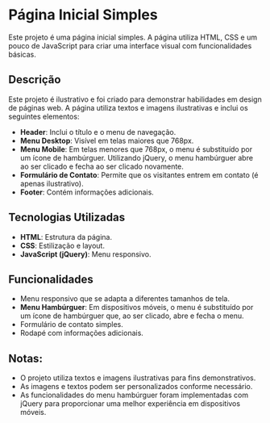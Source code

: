 # Página Inicial Simples

Este projeto é uma página inicial simples. A página utiliza HTML, CSS e um pouco de JavaScript para criar uma interface visual com funcionalidades básicas.

## Descrição
Este projeto é ilustrativo e foi criado para demonstrar habilidades em design de páginas web. A página utiliza textos e imagens ilustrativas e inclui os seguintes elementos:
- **Header**: Inclui o título e o menu de navegação.
- **Menu Desktop**: Visível em telas maiores que 768px.
- **Menu Mobile**: Em telas menores que 768px, o menu é substituído por um ícone de hambúrguer. Utilizando jQuery, o menu hambúrguer abre ao ser clicado e fecha ao ser clicado novamente.
- **Formulário de Contato**: Permite que os visitantes entrem em contato (é apenas ilustrativo).
- **Footer**: Contém informações adicionais.

## Tecnologias Utilizadas
- **HTML**: Estrutura da página.
- **CSS**: Estilização e layout.
- **JavaScript (jQuery)**: Menu responsivo.

## Funcionalidades
- Menu responsivo que se adapta a diferentes tamanhos de tela.
- **Menu Hambúrguer**: Em dispositivos móveis, o menu é substituído por um ícone de hambúrguer que, ao ser clicado, abre e fecha o menu.
- Formulário de contato simples.
- Rodapé com informações adicionais.

## Notas:
- O projeto utiliza textos e imagens ilustrativas para fins demonstrativos.
- As imagens e textos podem ser personalizados conforme necessário.
- As funcionalidades do menu hambúrguer foram implementadas com jQuery para proporcionar uma melhor experiência em dispositivos móveis.

